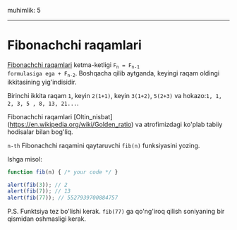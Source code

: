 muhimlik: 5

---

# Fibonachchi raqamlari

[Fibonachchi raqamlari](https://en.wikipedia.org/wiki/Fibonacci_number) ketma-ketligi <code>F<sub>n</sub> = F<sub>n-1</sub> formulasiga ega + F<sub>n-2</sub></code>. Boshqacha qilib aytganda, keyingi raqam oldingi ikkitasining yig'indisidir.

Birinchi ikkita raqam `1`, keyin `2(1+1)`, keyin `3(1+2)`, `5(2+3)` va hokazo:`1, 1, 2, 3, 5 , 8, 13, 21...`.

Fibonachchi raqamlari [Oltin_nisbat] (https://en.wikipedia.org/wiki/Golden_ratio) va atrofimizdagi ko'plab tabiiy hodisalar bilan bog'liq.

`n-th` Fibonachchi raqamini qaytaruvchi `fib(n)` funksiyasini yozing.

Ishga misol:

```js
function fib(n) { /* your code */ }

alert(fib(3)); // 2
alert(fib(7)); // 13
alert(fib(77)); // 5527939700884757
```

P.S. Funktsiya tez bo'lishi kerak. `fib(77)` ga qo'ng'iroq qilish soniyaning bir qismidan oshmasligi kerak.
